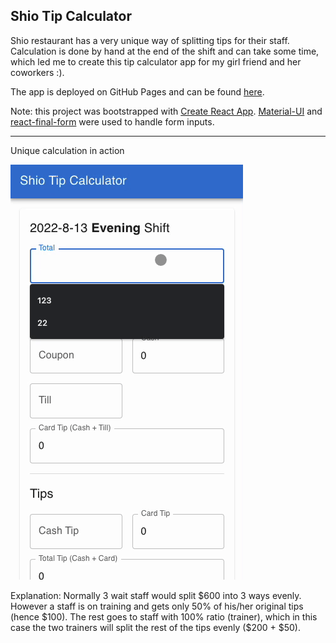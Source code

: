 ## Shio Tip Calculator

Shio restaurant has a very unique way of splitting tips for their staff. Calculation is done by hand at the end of the shift and can take some time, which led me to create this tip calculator app for my girl friend and her coworkers :).

The app is deployed on GitHub Pages and can be found [here](https://kyubinhan.github.io/shio-tip-calculator/).

Note: this project was bootstrapped with [Create React App](https://github.com/facebook/create-react-app).
[Material-UI](https://mui.com/) and [react-final-form](https://final-form.org/react) were used to handle form inputs.

---

Unique calculation in action

![download-demo](demo.gif)

Explanation: Normally 3 wait staff would split \$600 into 3 ways evenly. However a staff is on training and gets only 50% of his/her original tips (hence \$100). The rest goes to staff with 100% ratio (trainer), which in this case the two trainers will split the rest of the tips evenly (\$200 + \$50).

